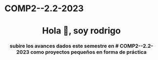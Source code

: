 # COMP2--2.2-2023
<h1 align="center">Hola 👋, soy rodrigo</h1>
<h3 align="center">subire los avances dados este semestre en # COMP2--2.2-2023 como proyectos pequeños en forma de práctica</ h3>
